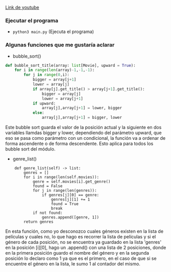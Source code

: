 [Link de youtube](https://youtu.be/Ua5soysHttk)

### Ejecutar el programa

- `python3 main.py` (Ejecuta el programa)

### Algunas funciones que me gustaría aclarar

- bubble_sort()

```python
def bubble_sort_title(array: list[Movie], upward = True):
    for i in range(len(array)-1,-1,-1):
        for j in range(0,i):
            bigger = array[j+1]
            lower = array[j]
            if array[j].get_title() > array[j+1].get_title():
                bigger = array[j]
                lower = array[j+1]
            if upward:
                array[j],array[j+1] = lower, bigger
            else:
                array[j],array[j+1] = bigger, lower
```

Este bubble sort guarda el valor de la posición actual y la siguiente en dos variables llamdas bigger y lower, dependiendo del parámetro upward, que eso se pasa como parámetro con un condicional, la función va a ordenar de forma ascendente o de forma descendente. Esto aplica para todos los bubble sort del módulo.

- genre_list()

```
    def genre_list(self) -> list:
        genres = []
        for i in range(len(self.movies)):
            genre = self.movies[i].get_genre()
            found = False
            for j in range(len(genres)):
                if genres[j][0] == genre:
                    genres[j][1] += 1
                    found = True
                    break
            if not found:
                genres.append([genre, 1])
        return genres
```

En esta función, como yo desconozco cuales géneros existen en la lista de películas y cuales no, lo que hago es recorrer la lista de películas y si el género de cada posición, no se encuentra ya guardado en la lista 'genres' en la posición [i][0], hago un .append() con una lista de 2 posiciones, donde en la primera posición guardo el nombre del género y en la segunda posición lo declaro como 1 ya que es el primero, en el caso de que si se encuentre el género en la lista, le sumo 1 al contador del mismo.
